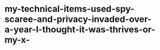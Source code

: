 # my-technical-items-used-spy-scaree-and-privacy-invaded-over-a-year-I-thought-it-was-thrives-or-my-x-